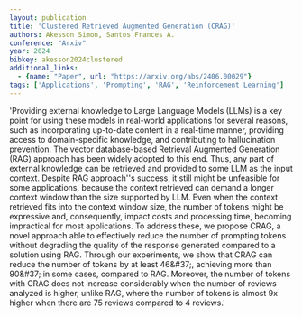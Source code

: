 ```yaml
---
layout: publication
title: 'Clustered Retrieved Augmented Generation (CRAG)'
authors: Akesson Simon, Santos Frances A.
conference: "Arxiv"
year: 2024
bibkey: akesson2024clustered
additional_links:
  - {name: "Paper", url: "https://arxiv.org/abs/2406.00029"}
tags: ['Applications', 'Prompting', 'RAG', 'Reinforcement Learning']
---
```

'Providing external knowledge to Large Language Models (LLMs) is a key point for using these models in real-world applications for several reasons, such as incorporating up-to-date content in a real-time manner, providing access to domain-specific knowledge, and contributing to hallucination prevention. The vector database-based Retrieval Augmented Generation (RAG) approach has been widely adopted to this end. Thus, any part of external knowledge can be retrieved and provided to some LLM as the input context. Despite RAG approach''s success, it still might be unfeasible for some applications, because the context retrieved can demand a longer context window than the size supported by LLM. Even when the context retrieved fits into the context window size, the number of tokens might be expressive and, consequently, impact costs and processing time, becoming impractical for most applications. To address these, we propose CRAG, a novel approach able to effectively reduce the number of prompting tokens without degrading the quality of the response generated compared to a solution using RAG. Through our experiments, we show that CRAG can reduce the number of tokens by at least 46\&#37;, achieving more than 90\&#37; in some cases, compared to RAG. Moreover, the number of tokens with CRAG does not increase considerably when the number of reviews analyzed is higher, unlike RAG, where the number of tokens is almost 9x higher when there are 75 reviews compared to 4 reviews.'
